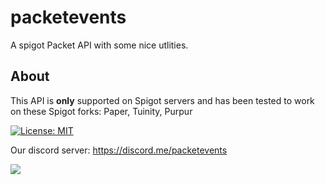 # packetevents 

A spigot Packet API with some nice utlities.

## About

This API is **only** supported on Spigot servers and has been tested to work on these Spigot forks: Paper, Tuinity, Purpur

[![License: MIT](https://img.shields.io/badge/License-MIT-yellow.svg)](https://opensource.org/licenses/MIT)

Our discord server: https://discord.me/packetevents

[![](https://jitpack.io/v/retrooper/packetevents.svg)](https://jitpack.io/#retrooper/packetevents)

